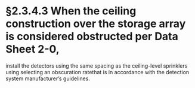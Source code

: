 # §2.3.4.3 When the ceiling construction over the storage array is considered obstructed per Data Sheet 2-0,



install the detectors using the same spacing as the ceiling-level sprinklers using selecting an obscuration ratethat is in accordance with the detection system manufacturer’s guidelines.